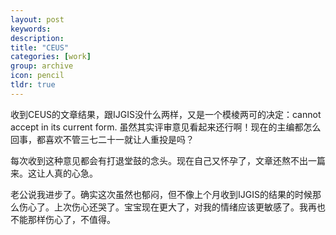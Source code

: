 ```yaml
---
layout: post
keywords: 
description: 
title: "CEUS"
categories: [work]
group: archive
icon: pencil
tldr: true
---
```


收到CEUS的文章结果，跟IJGIS没什么两样，又是一个模棱两可的决定：cannot accept in its current form. 虽然其实评审意见看起来还行啊！现在的主编都怎么回事，都喜欢不管三七二十一就让人重投是吗？

每次收到这种意见都会有打退堂鼓的念头。现在自己又怀孕了，文章还熬不出一篇来。这让人真的心急。

老公说我进步了。确实这次虽然也郁闷，但不像上个月收到IJGIS的结果的时候那么伤心了。上次伤心还哭了。宝宝现在更大了，对我的情绪应该更敏感了。我再也不能那样伤心了，不值得。
